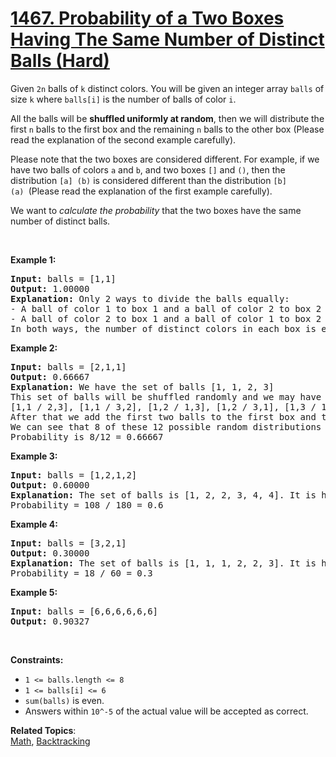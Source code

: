# [1467. Probability of a Two Boxes Having The Same Number of Distinct Balls (Hard)](https://leetcode.com/problems/probability-of-a-two-boxes-having-the-same-number-of-distinct-balls/)

<p>Given <code>2n</code> balls of <code>k</code> distinct colors. You will be given an integer array <code>balls</code> of size <code>k</code> where <code>balls[i]</code> is the number of balls of color <code>i</code>.&nbsp;</p>

<p>All the balls will be <strong>shuffled uniformly at random</strong>,&nbsp;then we will distribute the first <code>n</code> balls to the first box and the remaining <code>n</code> balls to the other box (Please read the explanation of the second example carefully).</p>

<p>Please note that the two boxes are considered different. For example, if we have two balls of colors <code>a</code> and <code>b</code>, and two boxes <code>[]</code> and <code>()</code>, then the distribution <code>[a] (b)</code> is considered different than the distribution <code>[b] (a)&nbsp;</code>(Please read the explanation of the first&nbsp;example carefully).</p>

<p>We want to <em>calculate the probability</em> that the two boxes have the same number of distinct balls.</p>

<p>&nbsp;</p>
<p><strong>Example 1:</strong></p>

<pre><strong>Input:</strong> balls = [1,1]
<strong>Output:</strong> 1.00000
<strong>Explanation:</strong> Only 2 ways to divide the balls equally:
- A ball of color 1 to box 1 and a ball of color 2 to box 2
- A ball of color 2 to box 1 and a ball of color 1 to box 2
In both ways, the number of distinct colors in each box is equal. The probability is 2/2 = 1
</pre>

<p><strong>Example 2:</strong></p>

<pre><strong>Input:</strong> balls = [2,1,1]
<strong>Output:</strong> 0.66667
<strong>Explanation:</strong> We have the set of balls [1, 1, 2, 3]
This set of balls will be shuffled randomly and we may have one of the 12 distinct shuffles with equale probability (i.e. 1/12):
[1,1 / 2,3], [1,1 / 3,2], [1,2 / 1,3], [1,2 / 3,1], [1,3 / 1,2], [1,3 / 2,1], [2,1 / 1,3], [2,1 / 3,1], [2,3 / 1,1], [3,1 / 1,2], [3,1 / 2,1], [3,2 / 1,1]
After that we add the first two balls to the first box and the second two balls to the second box.
We can see that 8 of these 12 possible random distributions have the same number of distinct colors of balls in each box.
Probability is 8/12 = 0.66667
</pre>

<p><strong>Example 3:</strong></p>

<pre><strong>Input:</strong> balls = [1,2,1,2]
<strong>Output:</strong> 0.60000
<strong>Explanation:</strong> The set of balls is [1, 2, 2, 3, 4, 4]. It is hard to display all the 180 possible random shuffles of this set but it is easy to check that 108 of them will have the same number of distinct colors in each box.
Probability = 108 / 180 = 0.6
</pre>

<p><strong>Example 4:</strong></p>

<pre><strong>Input:</strong> balls = [3,2,1]
<strong>Output:</strong> 0.30000
<strong>Explanation:</strong> The set of balls is [1, 1, 1, 2, 2, 3]. It is hard to display all the 60 possible random shuffles of this set but it is easy to check that 18 of them will have the same number of distinct colors in each box.
Probability = 18 / 60 = 0.3
</pre>

<p><strong>Example 5:</strong></p>

<pre><strong>Input:</strong> balls = [6,6,6,6,6,6]
<strong>Output:</strong> 0.90327
</pre>

<p>&nbsp;</p>
<p><strong>Constraints:</strong></p>

<ul>
	<li><code>1 &lt;= balls.length &lt;= 8</code></li>
	<li><code>1 &lt;= balls[i] &lt;= 6</code></li>
	<li><code>sum(balls)</code> is even.</li>
	<li>Answers within <code>10^-5</code> of the actual value will be accepted as correct.</li>
</ul>

**Related Topics**:  
[Math](https://leetcode.com/tag/math/), [Backtracking](https://leetcode.com/tag/backtracking/)
